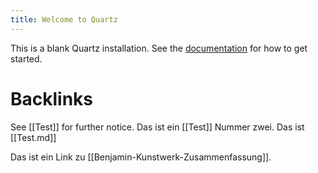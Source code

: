 ```yaml
---
title: Welcome to Quartz
---
```


This is a blank Quartz installation.
See the [documentation](https://quartz.jzhao.xyz) for how to get started.

# Backlinks
See [[Test]] for further notice. Das ist ein [[Test]] Nummer zwei. 
Das ist [[Test.md]]

Das ist ein Link zu [[Benjamin-Kunstwerk-Zusammenfassung]].  
